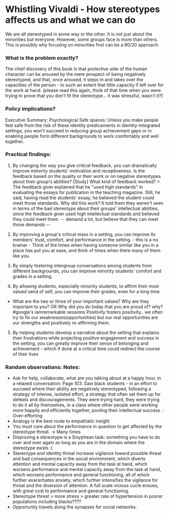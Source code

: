 # Whistling Vivaldi - How stereotypes affects us and what we can do

We are all stereotyped in some way or the other. It is not just about the minorities but everyone. However, some groups face is more than others. This is possibly why focusing on minorities first can be a 80/20 approach. 

### What is the problem exactly?
The chief discovery of this book is that protective side of the human character can be aroused by the mere prospect of being negatively stereotyped, and that, once aroused, it steps in and takes over the capacities of the person - to such an extent that little capacity if left over for the work at hand. (please read this again, think of that time when you were trying to prove that you don't fit the stereotype... it was stressful, wasn't it?)

### Policy implications?
Executive Summary: Psychological Safe spaces: Unless you make people feel safe from the risk of these identity predicaments in identity-integrated settings, you won't succeed in reducing group achievement gaps or in enabling people form different backgrounds to work comfortably and well together. 

### Practical findings:
1. By changing the way you give critical feedback, you can dramatically improve minority students' motivation and receptiveness. 
Is the feedback based on the quality or their work or on negative stereotypes about their group's abilities? [Study] What kind of feedback worked? > The feedback giver explained that he "used high standards"  in evaluating the essays for publication in the teaching magazine. Still, he said, having read the students' essay, he believed the student could meet those standards. Why did this work?  It told them they weren't seen in terms of the bad stereotype about their groups' intellectual abilities, since the feedback giver used high intellectual standards and believed they could meet them. -- demand a lot, but believe that they can meet those demands --

2. By improving a group's critical mass in a setting, you can improve its members' trust, comfort, and performance in the setting. - this is a no brainer - Think of the times when having someone similar like you in a place has put you at ease, and think of times when there many of them like you.

3. By simply fostering intergroup conversations among students from different backgrounds, you can improve minority students' comfort and grades in a setting.

4. By allowing students, especially minority students, to affirm their most valued send of self, you can improve their grades, even for a long time. 
- What are the two or three of your important values? Why are they important to you? OR Why did you do today that you are proud of? why? #google's iamremarkable sessions
Positivity fosters positivity.. we often try to fix our weaknesses(opportunities) but our real opportunities are our strengths and positively re-affirming them. 

5. By helping students develop a narrative about the setting that explains their frustrations while projecting positive engagement and success in the setting, you can greatly improve their sense of belonging and achievement - which if done at a critical time could redirect the course of their lives
 

### Random observations: Notes:
- Ask for help, collaborate, what are you talking about at a happy hour, in a relaxed conversation: Page 103: Saw black students - in an effort to succeed where their ability are negatively stereotyped, following a strategy of intense, isolated effort, a strategy that often set them up for defeats and discouragements. They were trying hard, they were trying to do it all by themselves, in a class where other people were working more happily and efficiently together, pooling their intellectual success. : Over-efforting
- Analogy is the best route to empathatic insight
- You must care about the performance in question to get affected by the stereotype threat. -> Many times
- Disproving a stereotype is a Sisyphean task: something you have to do over and over again as long as you are in the domain where the stereotype exists :(
- Stereotype and identity threat increase vigilance toward possible threat and bad consequences in the social environment, which diverts attention and mental capacity away from the task at hand, which worsens performance and mental capacity away from the task at hand, which worsens performance and general functioning, all of which further exacerbates anxiety, which further intensifies the vigilance for threat and the diversion of attention. A full scale vicious cucle ensues, with great cost to performance and general functioning.
- Stereotype threat > more stress > greater rate of hypertension in poorer populations including blacks????
- Opportunity travels along the synapses for social networks. 
